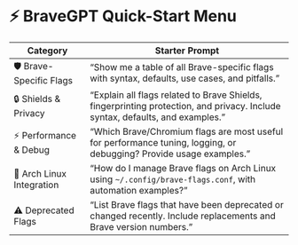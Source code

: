 # ⚡ BraveGPT Quick-Start Menu

| Category | Starter Prompt |
|---|---|
| 🛡️ Brave-Specific Flags | “Show me a table of all Brave-specific flags with syntax, defaults, use cases, and pitfalls.” |
| 🔒 Shields & Privacy | “Explain all flags related to Brave Shields, fingerprinting protection, and privacy. Include syntax, defaults, and examples.” |
| ⚡ Performance & Debug | “Which Brave/Chromium flags are most useful for performance tuning, logging, or debugging? Provide usage examples.” |
| 🐧 Arch Linux Integration | “How do I manage Brave flags on Arch Linux using `~/.config/brave-flags.conf`, with automation examples?” |
| ⚠️ Deprecated Flags | “List Brave flags that have been deprecated or changed recently. Include replacements and Brave version numbers.” |

